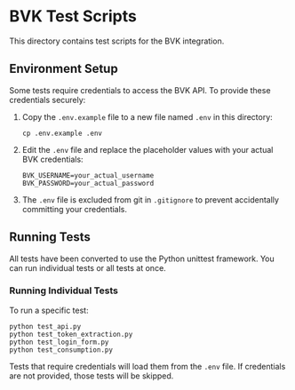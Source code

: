 # BVK Test Scripts

This directory contains test scripts for the BVK integration.

## Environment Setup

Some tests require credentials to access the BVK API. To provide these credentials securely:

1. Copy the `.env.example` file to a new file named `.env` in this directory:
   ```
   cp .env.example .env
   ```

2. Edit the `.env` file and replace the placeholder values with your actual BVK credentials:
   ```
   BVK_USERNAME=your_actual_username
   BVK_PASSWORD=your_actual_password
   ```

3. The `.env` file is excluded from git in `.gitignore` to prevent accidentally committing your credentials.

## Running Tests

All tests have been converted to use the Python unittest framework. You can run individual tests or all tests at once.

### Running Individual Tests

To run a specific test:

```
python test_api.py
python test_token_extraction.py
python test_login_form.py
python test_consumption.py
```

Tests that require credentials will load them from the `.env` file. If credentials are not provided, those tests will be skipped.
